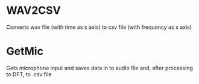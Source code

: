 # WAV2CSV
Converts wav file (with time as x axis) to csv file (with frequency as x axis) 

# GetMic
Gets microphone input and saves data in to audio file and, after processing to DFT, to .csv file

